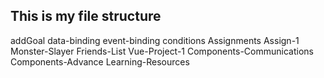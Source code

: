 ## This is my file structure

addGoal
data-binding
event-binding
conditions
Assignments
Assign-1
Monster-Slayer
Friends-List
Vue-Project-1
Components-Communications
Components-Advance
Learning-Resources

